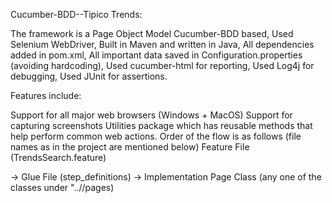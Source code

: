 Cucumber-BDD--Tipico Trends:

The framework is a Page Object Model Cucumber-BDD based,
Used Selenium WebDriver,
Built in Maven and written in Java,
All dependencies added in pom.xml,
All important data saved in Configuration.properties (avoiding hardcoding),
Used cucumber-html for reporting,
Used Log4j for debugging,
Used JUnit for assertions.

Features include:

Support for all major web browsers (Windows + MacOS)
Support for capturing screenshots 
Utilities package which has reusable methods that help perform common web actions.
Order of the flow is as follows (file names as in the project are mentioned below)
Feature File (TrendsSearch.feature) 



-> Glue File (step_definitions) 
-> Implementation Page Class (any one of the classes under "..//pages)